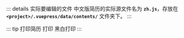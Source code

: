 ::: details 实际要编辑的文件
中文版简历的实际源文件名为 **`zh.js`**，存放在 **`<project>/.vuepress/data/contents/`** 文件夹下。
:::

<Resume />

::: tip 打印简历
<button-print>打印</button-print>
<button-print :blackNwhite="true">黑白打印</button-print>
:::
